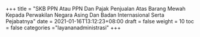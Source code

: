+++
title = "SKB PPN Atau PPN Dan Pajak Penjualan Atas Barang Mewah Kepada Perwakilan Negara Asing Dan Badan Internasional Serta Pejabatnya"
date = 2021-01-16T13:12:23+08:00
draft = false
weight = 10
toc = false
categories ="layananadministrasi"
+++